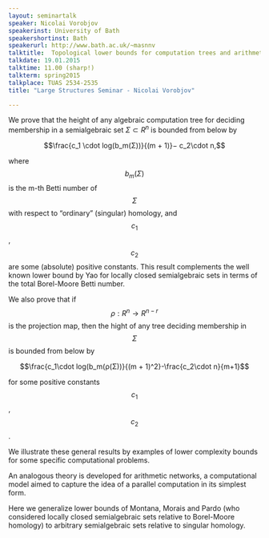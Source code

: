 ```yaml
---
layout: seminartalk
speaker: Nicolai Vorobjov
speakerinst: University of Bath
speakershortinst: Bath
speakerurl: http://www.bath.ac.uk/~masnnv
talktitle:  Topological lower bounds for computation trees and arithmetic networks
talkdate: 19.01.2015
talktime: 11.00 (sharp!)
talkterm: spring2015
talkplace: TUAS 2534-2535
title: "Large Structures Seminar - Nicolai Vorobjov"

---
```


We prove that the height of any algebraic computation tree for deciding membership in a semialgebraic set $Σ ⊂ R^n$ is bounded from below by

$$\frac{c_1 \cdot log(b_m(Σ))}{(m + 1)}− c_2\cdot n,$$

where $$b_m(Σ)$$ is the m-th Betti number of $$Σ$$ with respect to “ordinary” (singular) homology, and $$c_1$$, $$c_2$$ are some (absolute) positive constants. This result complements the well known lower bound by Yao for locally closed semialgebraic sets in terms of the total Borel-Moore Betti number.

We also prove that if $$ρ : R^n  → R^{n-r}$$ is the projection map, then the hight of any tree deciding membership in $$Σ$$ is bounded from below by

$$\frac{c_1\cdot log(b_m(ρ(Σ))}{(m + 1)^2}-\frac{c_2\cdot n}{m+1}$$

for some positive constants $$c_1$$, $$c_2$$.

We illustrate these general results by examples of lower complexity bounds for some specific computational problems.

An analogous theory is developed for arithmetic networks, a computational model aimed to capture the idea of a parallel computation in its simplest form.

Here we generalize lower bounds of Montana, Morais and Pardo (who considered locally closed semialgebraic sets relative to Borel-Moore homology) to arbitrary semialgebraic sets relative to singular homology.
